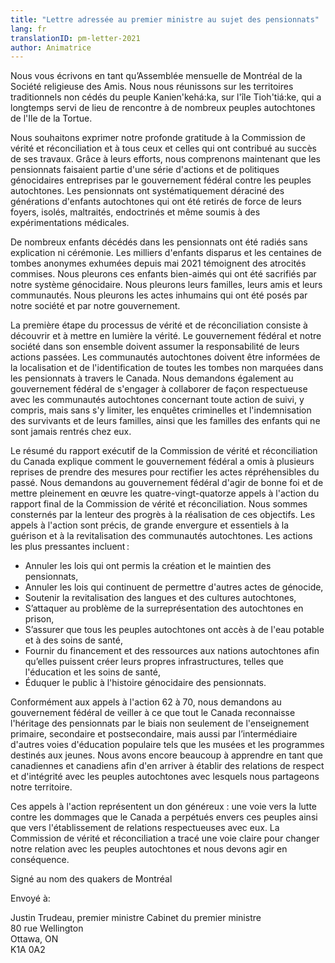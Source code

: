 ```yaml
---
title: "Lettre adressée au premier ministre au sujet des pensionnats"
lang: fr
translationID: pm-letter-2021
author: Animatrice
---
```

Nous vous écrivons en tant qu’Assemblée mensuelle de Montréal de la Société religieuse des Amis. Nous nous réunissons sur les territoires traditionnels non cédés du peuple Kanien'kehá:ka, sur l'île Tioh'tiá:ke, qui a longtemps servi de lieu de rencontre à de nombreux peuples autochtones de l'Ile de la Tortue. 

Nous souhaitons exprimer notre profonde gratitude à la Commission de vérité et réconciliation et à tous ceux et celles qui ont contribué au succès de ses travaux. Grâce à leurs efforts, nous comprenons maintenant que les pensionnats faisaient partie d'une série d'actions et de politiques génocidaires entreprises par le gouvernement fédéral contre les peuples autochtones. Les pensionnats ont systématiquement déraciné des générations d'enfants autochtones qui ont été retirés de force de leurs foyers, isolés, maltraités, endoctrinés et même soumis à des expérimentations médicales. 

De nombreux enfants décédés dans les pensionnats ont été radiés sans explication ni cérémonie. Les milliers d'enfants disparus et les centaines de tombes anonymes exhumées depuis mai 2021 témoignent des atrocités commises. Nous pleurons ces enfants bien-aimés qui ont été sacrifiés par notre système génocidaire. Nous pleurons leurs familles, leurs amis et leurs communautés. Nous pleurons les actes inhumains qui ont été posés par notre société et par notre gouvernement. 

La première étape du processus de vérité et de réconciliation consiste à découvrir et à mettre en lumière la vérité. Le gouvernement fédéral et notre société dans son ensemble doivent assumer la responsabilité de leurs actions passées. Les communautés autochtones doivent être informées de la localisation et de l'identification de toutes les tombes non marquées dans les pensionnats à travers le Canada. Nous demandons également au gouvernement fédéral de s'engager à collaborer de façon respectueuse avec les communautés autochtones concernant toute action de suivi, y compris, mais sans s'y limiter, les enquêtes criminelles et l'indemnisation des survivants et de leurs familles, ainsi que les familles des enfants qui ne sont jamais rentrés chez eux. 

Le résumé du rapport exécutif de la Commission de vérité et réconciliation du Canada explique comment le gouvernement fédéral a omis à plusieurs reprises de prendre des mesures pour rectifier les actes répréhensibles du passé. Nous demandons au gouvernement fédéral d'agir de bonne foi et de mettre pleinement en œuvre les quatre-vingt-quatorze appels à l'action du rapport final de la Commission de vérité et réconciliation. Nous sommes consternés par la lenteur des progrès à la réalisation de ces objectifs. Les appels à l'action sont précis, de grande envergure et essentiels à la guérison et à la revitalisation des communautés autochtones. Les actions les plus pressantes incluent : 

* Annuler les lois qui ont permis la création et le maintien des pensionnats, 
* Annuler les lois qui continuent de permettre d'autres actes de génocide, 
* Soutenir la revitalisation des langues et des cultures autochtones, 
* S’attaquer au problème de la surreprésentation des autochtones en prison, 
* S’assurer que tous les peuples autochtones ont accès à de l'eau potable et à des soins de santé, 
* Fournir du financement et des ressources aux nations autochtones afin qu’elles puissent créer leurs propres infrastructures, telles que l'éducation et les soins de santé, 
* Éduquer le public à l'histoire génocidaire des pensionnats. 

Conformément aux appels à l'action 62 à 70, nous demandons au gouvernement fédéral de veiller à ce que tout le Canada reconnaisse l'héritage des pensionnats par le biais non seulement de l'enseignement primaire, secondaire et postsecondaire, mais aussi par l’intermédiaire d'autres voies d'éducation populaire tels que les musées et les programmes destinés aux jeunes. Nous avons encore beaucoup à apprendre en tant que canadiennes et canadiens afin d'en arriver à établir des relations de respect et d'intégrité avec les peuples autochtones avec lesquels nous partageons notre territoire. 

Ces appels à l'action représentent un don généreux : une voie vers la lutte contre les dommages que le Canada a perpétués envers ces peuples ainsi que vers l'établissement de relations respectueuses avec eux. La Commission de vérité et réconciliation a tracé une voie claire pour changer notre relation avec les peuples autochtones et nous devons agir en conséquence. 
 
Signé au nom des quakers de Montréal 

Envoyé à:

Justin Trudeau, premier ministre
Cabinet du premier ministre  
80 rue Wellington    
Ottawa, ON  
K1A 0A2 
